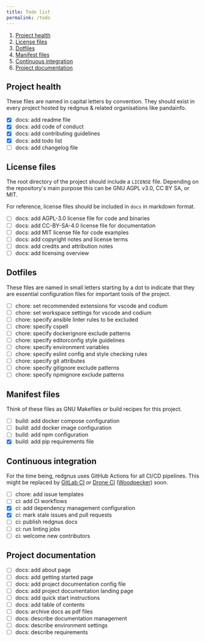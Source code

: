 ```yaml
---
title: Todo list
permalink: /todo
---
```


<!--
  SPDX-FileCopyrightText: 2022 Pablo Hörtner
  SPDX-License-Identifier:  CC-BY-SA-4.0
  https://spdx.org/licenses/CC-BY-SA-4.0
-->

1. [Project health](#project-health)
2. [License files](#license-files)
3. [Dotfiles](#dotfiles)
4. [Manifest files](#manifest-files)
5. [Continuous integration](#continuous-integration)
6. [Project documentation](#project-documentation)

## Project health

These files are named in capital letters by convention. They should exist
in every project hosted by redgnus & related organisations like pandainfo.

- [x] docs: add readme file
- [x] docs: add code of conduct
- [x] docs: add contributing guidelines
- [x] docs: add todo list
- [ ] docs: add changelog file

## License files

The root directory of the project should include a `LICENSE` file. Depending
on the repository's main purpose this can be GNU AGPL v3.0, CC BY SA, or MIT.

For reference, license files should be included in `docs` in markdown format.

- [ ] docs: add AGPL-3.0 license file for code and binaries
- [ ] docs: add CC-BY-SA-4.0 license file for documentation
- [ ] docs: add MIT license file for code examples
- [ ] docs: add copyright notes and license terms
- [ ] docs: add credits and attribution notes
- [ ] docs: add licensing overview

## Dotfiles

These files are named in small letters starting by a dot to indicate that
they are essential configuration files for important tools of the project.

- [ ] chore: set recommended extensions for vscode and codium
- [ ] chore: set workspace settings for vscode and codium
- [ ] chore: specify ansible linter rules to be excluded
- [ ] chore: specify cspell
- [ ] chore: specify dockerignore exclude patterns
- [ ] chore: specify editorconfig style guidelines
- [ ] chore: specify environment variables
- [ ] chore: specify eslint config and style checking rules
- [ ] chore: specify git attributes
- [ ] chore: specify gitignore exclude patterns
- [ ] chore: specify npmignore exclude patterns

## Manifest files

Think of these files as GNU Makefiles or build recipes for this project.

- [ ] build: add docker compose configuration
- [ ] build: add docker image configuration
- [ ] build: add npm configuration
- [x] build: add pip requirements file

## Continuous integration

For the time being, redgnus uses GitHub Actions for all CI/CD pipelines.
This might be replaced by [GitLab CI] or [Drone CI] ([Woodpecker]) soon.

- [ ] chore: add issue templates
- [ ] ci: add CI workflows
- [x] ci: add dependency management configuration
- [x] ci: mark stale issues and pull requests
- [ ] ci: publish redgnus docs
- [ ] ci: run linting jobs
- [ ] ci: welcome new contributors

## Project documentation

- [ ] docs: add about page
- [ ] docs: add getting started page
- [ ] docs: add project documentation config file
- [ ] docs: add project documentation landing page
- [ ] docs: add quick start instructions
- [ ] docs: add table of contents
- [ ] docs: archive docs as pdf files
- [ ] docs: describe documentation management
- [ ] docs: describe environment settings
- [ ] docs: describe requirements

<!-- References -->
[GitLab CI]: https://docs.gitlab.com/ee/ci/
[Drone CI]: https://github.com/harness/drone#readme
[Woodpecker]: https://github.com/woodpecker-ci/woodpecker#readme
